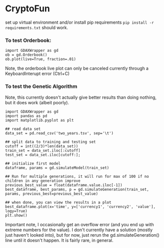 # CryptoFun

set up virtual environment and/or install pip requirements
`pip install -r requirements.txt` should work.

### To test Orderbook:

```
import GDAXWrapper as gd
ob = gd.Orderbook()
ob.plot(live=True, fraction=.01)
```
Note, the orderbook live plot can only be canceled currently through a KeyboardInterupt error (Ctrl+C)


### To test the Genetic Algorithm
Note, this currently doesn't actually give better results than doing nothing, but it does work (albeit poorly).
```
import GDAXWrapper as gd
import pandas as pd
import matplotlib.pyplot as plt

## read data set
data_set = pd.read_csv('two_years.tsv', sep='\t')

## split data to training and testing set
cutoff = int((2/3)*len(data_set))
train_set = data_set.iloc[:cutoff]
test_set = data_set.iloc[cutoff:];

## initialize first model
dataframe, params = gd.simulateModel(train_set)

## Run for multiple generations, it will run for max of 100 if no children in any generation improve
previous_best_value = float(dataframe.value.iloc[-1])
best_dataframe, best_params, p = gd.simulateGeneration(train_set, params, previous_best=previous_best_value)

## when done, you can view the results in a plot
best_dataframe.plot(x='time', y=['currency1', 'currency2', 'value'], logy=True)
plt.show()
```

Important note, I occasionally get an overflow error (and you end up with extreme numbers for the value).
I don't currently have a solution (mostly just haven't looked into), but for now, just rerun the gd.simulateGeneration()
line until it doesn't happen. It is fairly rare, in general.

